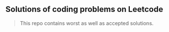 ## Solutions of coding problems on Leetcode

> This repo contains worst as well as accepted solutions.
